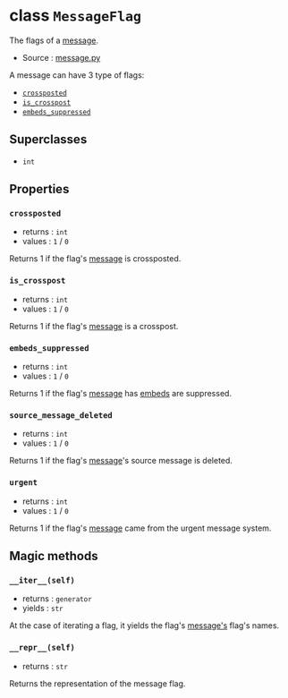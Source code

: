 # class `MessageFlag`

The flags of a [message](Message.md).

- Source : [message.py](https://github.com/HuyaneMatsu/hata/blob/master/hata/message.py)

A message can have 3 type of flags:
- [`crossposted`](#crossposted)
- [`is_crosspost`](#is_crosspost)
- [`embeds_suppressed`](#embeds_suppressed)

## Superclasses

- `int`

## Properties

### `crossposted`

- returns : `int`
- values : `1` / `0`

Returns 1 if the flag's [message](Message.md) is crossposted.

### `is_crosspost`

- returns : `int`
- values : `1` / `0`

Returns 1 if the flag's [message](Message.md) is a crosspost.

### `embeds_suppressed`

- returns : `int`
- values : `1` / `0`

Returns 1 if the flag's [message](Message.md) has [embeds](Message.md#embeds)
are suppressed.

### `source_message_deleted`

- returns : `int`
- values : `1` / `0`

Returns 1 if the flag's [message](Message.md)'s source message is deleted.

### `urgent`

- returns : `int`
- values : `1` / `0`

Returns 1 if the flag's [message](Message.md) came from the urgent message
system.

## Magic methods

### `__iter__(self)`

- returns : `generator`
- yields : `str`

At the case of iterating a flag, it yields the flag's [message's](Message.md)
flag's names.

### `__repr__(self)`

- returns : `str`

Returns the representation of the message flag.
